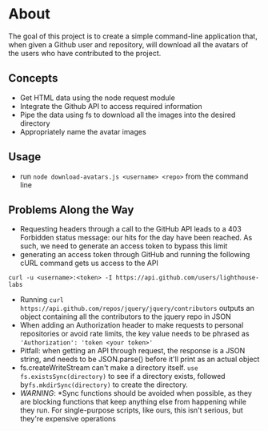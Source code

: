 # About

The goal of this project is to create a simple command-line application that, when given a Github user and repository, will download all the avatars of the users who have contributed to the project.

## Concepts
* Get HTML data using the node request module
* Integrate the Github API to access required information
* Pipe the data using fs to download all the images into the desired directory
* Appropriately name the avatar images

## Usage
* run `node download-avatars.js <username> <repo>` from the command line

## Problems Along the Way
* Requesting headers through a call to the GitHub API leads to a 403 Forbidden status message: our hits for the day have been reached. As such, we need to generate an access token to bypass this limit
 * generating an access token through GitHub and running the following cURL command gets us access to the API

 `curl -u <username>:<token> -I https://api.github.com/users/lighthouse-labs`

* Running `curl https://api.github.com/repos/jquery/jquery/contributors` outputs an object containing all the contributors to the jquery repo in JSON
* When adding an Authorization header to make requests to personal repositories or avoid rate limits, the key value needs to be phrased as `'Authorization': 'token <your token>'`
* Pitfall: when getting an API through request, the response is a JSON string, and needs to be JSON.parse() before it'll print as an actual object
* fs.createWriteStream can't make a directory itself. `use fs.existsSync(directory)` to see if a directory exists, followed by`fs.mkdirSync(directory)` to create the directory.
 * *_WARNING_*:   \*Sync functions should be avoided when possible, as they are blocking functions that keep anything else from happening while they run. For single-purpose scripts, like ours, this isn't serious, but they're expensive operations